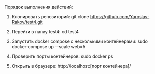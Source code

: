 Порядок выполнения действий:

1. Клонировать репозиторий: git clone https://github.com/Yaroslav-Rakov/test4.git

2. Перейти в папку test4: cd test4

3. Запустить docker compose с несколькими контейнерами: sudo docker-compose up --scale web=5 

4. Проверить порты контейнеров: sudo docker ps

5. Открыть в браузере: http://localhost:[порт контейнера]/




